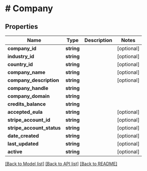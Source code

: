 # # Company

## Properties

Name | Type | Description | Notes
------------ | ------------- | ------------- | -------------
**company_id** | **string** |  | [optional]
**industry_id** | **string** |  | [optional]
**country_id** | **string** |  | [optional]
**company_name** | **string** |  | [optional]
**company_description** | **string** |  | [optional]
**company_handle** | **string** |  |
**company_domain** | **string** |  |
**credits_balance** | **string** |  |
**accepted_eula** | **string** |  | [optional]
**stripe_account_id** | **string** |  | [optional]
**stripe_account_status** | **string** |  | [optional]
**date_created** | **string** |  | [optional]
**last_updated** | **string** |  | [optional]
**active** | **string** |  | [optional]

[[Back to Model list]](../../README.md#models) [[Back to API list]](../../README.md#endpoints) [[Back to README]](../../README.md)
